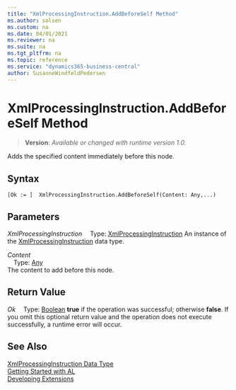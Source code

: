```yaml
---
title: "XmlProcessingInstruction.AddBeforeSelf Method"
ms.author: solsen
ms.custom: na
ms.date: 04/01/2021
ms.reviewer: na
ms.suite: na
ms.tgt_pltfrm: na
ms.topic: reference
ms.service: "dynamics365-business-central"
author: SusanneWindfeldPedersen
---
```

[//]: # (START>DO_NOT_EDIT)
[//]: # (IMPORTANT:Do not edit any of the content between here and the END>DO_NOT_EDIT.)
[//]: # (Any modifications should be made in the .xml files in the ModernDev repo.)
# XmlProcessingInstruction.AddBeforeSelf Method
> **Version**: _Available or changed with runtime version 1.0._

Adds the specified content immediately before this node.


## Syntax
```
[Ok := ]  XmlProcessingInstruction.AddBeforeSelf(Content: Any,...)
```
## Parameters
*XmlProcessingInstruction*
&emsp;Type: [XmlProcessingInstruction](xmlprocessinginstruction-data-type.md)
An instance of the [XmlProcessingInstruction](xmlprocessinginstruction-data-type.md) data type.

*Content*  
&emsp;Type: [Any](../any/any-data-type.md)  
The content to add before this node.  


## Return Value
*Ok*
&emsp;Type: [Boolean](../boolean/boolean-data-type.md)
**true** if the operation was successful; otherwise **false**.   If you omit this optional return value and the operation does not execute successfully, a runtime error will occur.  


[//]: # (IMPORTANT: END>DO_NOT_EDIT)
## See Also
[XmlProcessingInstruction Data Type](xmlprocessinginstruction-data-type.md)  
[Getting Started with AL](../../devenv-get-started.md)  
[Developing Extensions](../../devenv-dev-overview.md)